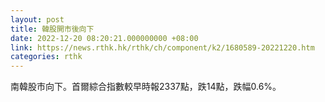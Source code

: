 ```yaml
---
layout: post
title: 韓股開市後向下
date: 2022-12-20 08:20:21.000000000 +08:00
link: https://news.rthk.hk/rthk/ch/component/k2/1680589-20221220.htm
categories: rthk
---
```


南韓股市向下。首爾綜合指數較早時報2337點，跌14點，跌幅0.6%。
